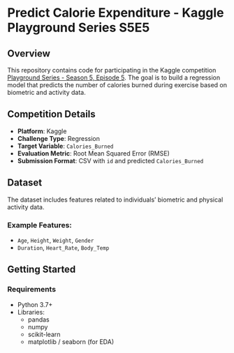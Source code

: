 # Predict Calorie Expenditure - Kaggle Playground Series S5E5

## Overview

This repository contains code for participating in the Kaggle competition [Playground Series - Season 5, Episode 5](https://www.kaggle.com/competitions/playground-series-s5e5). The goal is to build a regression model that predicts the number of calories burned during exercise based on biometric and activity data.

## Competition Details

- **Platform**: Kaggle
- **Challenge Type**: Regression
- **Target Variable**: `Calories_Burned`
- **Evaluation Metric**: Root Mean Squared Error (RMSE)
- **Submission Format**: CSV with `id` and predicted `Calories_Burned`

## Dataset

The dataset includes features related to individuals’ biometric and physical activity data.

### Example Features:

- `Age`, `Height`, `Weight`, `Gender`
- `Duration`, `Heart_Rate`, `Body_Temp`

## Getting Started

### Requirements

- Python 3.7+
- Libraries:
  - pandas
  - numpy
  - scikit-learn
  - matplotlib / seaborn (for EDA)

      
